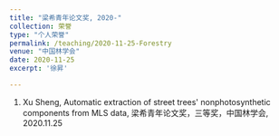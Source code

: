 ```yaml
---
title: "梁希青年论文奖, 2020-"
collection: 荣誉
type: "个人荣誉"
permalink: /teaching/2020-11-25-Forestry
venue: "中国林学会"
date: 2020-11-25
excerpt: '徐昇'

---
```


1. Xu Sheng, Automatic extraction of street trees' nonphotosynthetic components from MLS data, 梁希青年论文奖，三等奖，中国林学会, 2020.11.25
